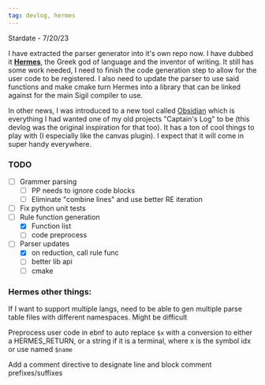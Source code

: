 ```yaml
---
tag: devlog, hermes
---
```


Stardate - 7/20/23

I have extracted the parser generator into it's own repo now.
I have dubbed it [__Hermes__](https://github.com/alagyn/Hermes), the Greek god of language and the inventor of writing. It still has some work needed, I need to finish the code generation step to allow for the user code to be registered. I also need to update the parser to use said functions and make cmake turn Hermes into a library that can be linked against for the main Sigil compiler to use.

In other news, I was introduced to a new tool called [Obsidian](https://obsidian.md/) which is everything I had wanted one of my old projects "Captain's Log" to be (this devlog was the original inspiration for that too). It has a ton of cool things to play with (I especially like the canvas plugin). I expect that it will come in super handy everywhere.

### TODO
- [ ] Grammer parsing
    - [ ] PP needs to ignore code blocks
    - [ ] Eliminate "combine lines" and use better RE iteration
- [ ] Fix python unit tests
- [ ] Rule function generation
    - [x] Function list
    - [ ] code preprocess
- [ ] Parser updates
    - [x] on reduction, call rule func
    - [ ] better lib api
    - [ ] cmake

### Hermes other things:
If I want to support multiple langs, need to be able to gen multiple parse table files with different namespaces. Might be difficult

Preprocess user code in ebnf to auto replace `$x` with a conversion to either a HERMES_RETURN, or a string if it is a terminal, where x is the symbol idx
or use named `$name`

Add a comment directive to designate line and block comment prefixes/suffixes